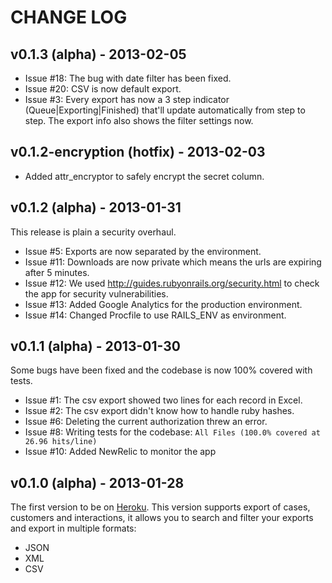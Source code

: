 # CHANGE LOG
## v0.1.3 (alpha) - 2013-02-05
* Issue #18: The bug with date filter has been fixed.
* Issue #20: CSV is now default export.
* Issue #3: Every export has now a 3 step indicator (Queue|Exporting|Finished) that'll update automatically from step to step. The export info also shows the filter settings now.

## v0.1.2-encryption (hotfix) - 2013-02-03
* Added attr_encryptor to safely encrypt the secret column.

## v0.1.2 (alpha) - 2013-01-31
This release is plain a security overhaul.

* Issue #5: Exports are now separated by the environment.
* Issue #11: Downloads are now private which means the urls are expiring after 5 minutes.
* Issue #12: We used http://guides.rubyonrails.org/security.html to check the app for security vulnerabilities.
* Issue #13: Added Google Analytics for the production environment.
* Issue #14: Changed Procfile to use RAILS_ENV as environment.

## v0.1.1 (alpha) - 2013-01-30
Some bugs have been fixed and the codebase is now 100% covered with tests. 

* Issue #1: The csv export showed two lines for each record in Excel.
* Issue #2: The csv export didn't know how to handle ruby hashes.
* Issue #6: Deleting the current authorization threw an error.
* Issue #8: Writing tests for the codebase: `All Files (100.0% covered at 26.96 hits/line)`
* Issue #10: Added NewRelic to monitor the app

## v0.1.0 (alpha) - 2013-01-28
The first version to be on [Heroku](http://www.heroku.com). This version supports export of cases, customers and interactions, it allows you to search and filter your exports and export in multiple formats:

* JSON
* XML
* CSV